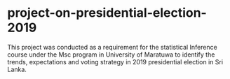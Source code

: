 # project-on-presidential-election-2019
This project was conducted as a requirement for the statistical Inference course under the Msc program in University of Maratuwa to identify the trends, expectations and voting strategy in 2019 presidential election in Sri Lanka.

